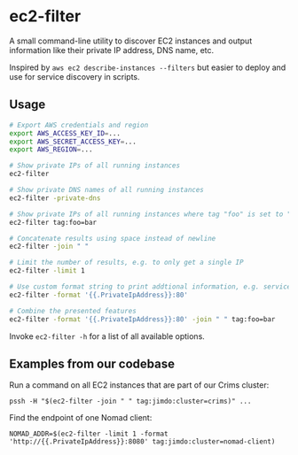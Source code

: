 # ec2-filter

A small command-line utility to discover EC2 instances and output information
like their private IP address, DNS name, etc.

Inspired by `aws ec2 describe-instances --filters` but easier to deploy and use
for service discovery in scripts.

## Usage

```bash
# Export AWS credentials and region
export AWS_ACCESS_KEY_ID=...
export AWS_SECRET_ACCESS_KEY=...
export AWS_REGION=...

# Show private IPs of all running instances
ec2-filter

# Show private DNS names of all running instances
ec2-filter -private-dns

# Show private IPs of all running instances where tag "foo" is set to "bar"
ec2-filter tag:foo=bar

# Concatenate results using space instead of newline
ec2-filter -join " "

# Limit the number of results, e.g. to only get a single IP
ec2-filter -limit 1

# Use custom format string to print addtional information, e.g. service port
ec2-filter -format '{{.PrivateIpAddress}}:80'

# Combine the presented features
ec2-filter -format '{{.PrivateIpAddress}}:80' -join " " tag:foo=bar
```

Invoke `ec2-filter -h` for a list of all available options.

## Examples from our codebase

Run a command on all EC2 instances that are part of our Crims cluster:

```
pssh -H "$(ec2-filter -join " " tag:jimdo:cluster=crims)" ...
```

Find the endpoint of one Nomad client:

```
NOMAD_ADDR=$(ec2-filter -limit 1 -format 'http://{{.PrivateIpAddress}}:8080' tag:jimdo:cluster=nomad-client)
```
